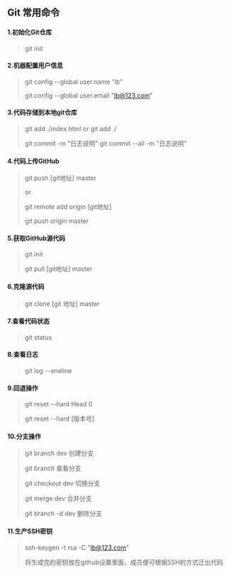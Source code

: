 ## Git 常用命令

#### 1.初始化Git仓库

> git init

#### 2.机器配置用户信息

> git config --global user.name "lb"
>
> git config --global user.email  "lb@123.com"

#### 3.代码存储到本地git仓库

> git add ./index.html        or       git add ./
>
> git commit -m "日志说明"    git commit --all -m "日志说明"

#### 4.代码上传GitHub

>git push [git地址] master
>
>or
>
>git remote add origin [git地址]
>
>git push origin master

#### 5.获取GitHub源代码

> git init
>
> git pull [git地址] master 

#### 6.克隆源代码

> git clone [git 地址] master

#### 7.查看代码状态

> git status

#### 8.查看日志

> git log --oneline

#### 9.回退操作

>git reset --hard Head 0
>
>git reset --hard [版本号]

#### 10.分支操作

>git branch dev            创建分支
>
>git branch                   查看分支
>
>git checkout dev        切换分支
>
>git merge dev             合并分支
>
>git branch -d dev        删除分支

#### 11.生产SSH密钥

> ssh-keygen -t rsa -C "lb@123.com"
>
> 将生成完的密钥放在github设置里面，成员便可根据SSH的方式迁出代码

